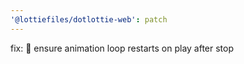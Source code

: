 ```yaml
---
'@lottiefiles/dotlottie-web': patch
---
```


fix: 🐛 ensure animation loop restarts on play after stop
